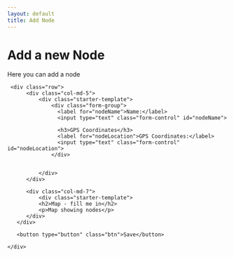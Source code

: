 ```yaml
---
layout: default
title: Add Node
---
```


<div class="container">
    <div class="starter-template">
        <h1>Add a new Node</h1>
        <p class="lead">Here you can add a node</p>
     </div>

     <div class="row">
          <div class="col-md-5">
              <div class="starter-template">
                  <div class="form-group">
                    <label for="nodeName">Name:</label>
                    <input type="text" class="form-control" id="nodeName">
                    
                    <h3>GPS Coordinates</h3>
                    <label for="nodeLocation">GPS Coordinates:</label>
                    <input type="text" class="form-control" id="nodeLocation">
                  </div>
                  

              </div>
          </div>

          <div class="col-md-7">
              <div class="starter-template">
              <h2>Map - fill me in</h2>
              <p>Map showing nodes</p>
          </div>
       </div>
       
       <button type="button" class="btn">Save</button>
       
    </div>


</div><!-- /.container -->

